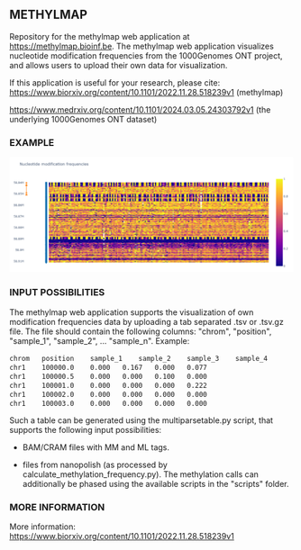 ## METHYLMAP

Repository for the methylmap web application at https://methylmap.bioinf.be. 
The methylmap web application visualizes nucleotide modification frequencies from the 1000Genomes ONT project, and allows users to upload their own data for visualization.
 
If this application is useful for your research, please cite:
https://www.biorxiv.org/content/10.1101/2022.11.28.518239v1 (methylmap)


https://www.medrxiv.org/content/10.1101/2024.03.05.24303792v1 (the underlying 1000Genomes ONT dataset)


### EXAMPLE

![GNAS methylmap](example/20221213182515.png)  

### INPUT POSSIBILITIES

The methylmap web application supports the visualization of own modification frequencies data by uploading a tab separated .tsv or .tsv.gz file. The file should contain the following columns: "chrom", "position", "sample_1", "sample_2", ... "sample_n". Example:
```
chrom	position	sample_1	sample_2	sample_3	sample_4
chr1	100000.0	0.000	0.167	0.000	0.077
chr1	100000.5	0.000	0.000	0.100	0.000
chr1	100001.0	0.000	0.000	0.000	0.222
chr1	100002.0	0.000	0.000	0.000	0.000
chr1	100003.0	0.000	0.000	0.000	0.000
```

Such a table can be generated using the multiparsetable.py script, that supports the following input possibilities:
- BAM/CRAM files with MM and ML tags. 

- files from nanopolish (as processed by calculate_methylation_frequency.py). The methylation calls can additionally be phased using the available scripts in the "scripts" folder.


### MORE INFORMATION

More information: https://www.biorxiv.org/content/10.1101/2022.11.28.518239v1